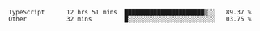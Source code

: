 <!--START_SECTION:waka-->

```text
TypeScript      12 hrs 51 mins  ██████████████████████▒░░   89.37 %
Other           32 mins         █░░░░░░░░░░░░░░░░░░░░░░░░   03.75 %
```

<!--END_SECTION:waka-->


<!--
**Leorio21/Leorio21** is a ✨ _special_ ✨ repository because its `README.md` (this file) appears on your GitHub profile.

Here are some ideas to get you started:

- 🔭 I’m currently working on ...
- 🌱 I’m currently learning ...
- 👯 I’m looking to collaborate on ...
- 🤔 I’m looking for help with ...
- 💬 Ask me about ...
- 📫 How to reach me: ...
- 😄 Pronouns: ...
- ⚡ Fun fact: ...
-->

